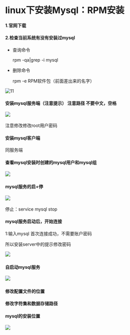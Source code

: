 # linux下安装Mysql：RPM安装

####  1.官网下载

####  2.检查当前系统有没有安装过mysql

- 查询命令

  rpm -qa|grep -i mysql

- 删除命令

  rpm -e RPM软件包（前面差出来的名字）

![11](..\..\image\linux下安装mysql\查询是否有安装过mysql.png)

####  安装mysql服务端（注意提示） 注意路径 不要中文，空格

![](..\..\image\linux下安装mysql\安装mysql服务端.png)

注意修改修改root用户密码

####  安装mysql客户端

同服务端

####  查看mysql安装时创建的mysql用户和mysql组

![](..\..\image\linux下安装mysql\查看mysql安装是创建的用户组.png)

####  mysql服务的启+停

![](..\..\image\linux下安装mysql\启动服务.png)

停止：service mysql stop

####  mysql服务启动后，开始连接

1:输入mysql  首次连接成功，不需要账户密码

 所以安装server中的提示修改密码

![](..\..\image\linux下安装mysql\修改密码.png)

####  自启动mysql服务

![](..\..\image\linux下安装mysql\设置开机自启动.png)

####   修改配置文件的位置

####  修改字符集和数据存储路径

####  mysql的安装位置

![](..\..\image\linux下安装mysql\查看安装目录.png)